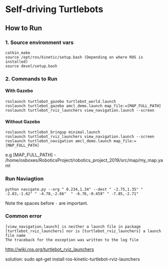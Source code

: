 # Self-driving Turtlebots
## How to Run
### 1. Source environment vars
```
catkin_make
source /opt/ros/kinetic/setup.bash (Depending on where ROS is installed)
source devel/setup.bash
```

### 2. Commands to Run
#### With Gazebo
```
roslaunch turtlebot_gazebo turtlebot_world.launch
roslaunch turtlebot_gazebo amcl_demo.launch map_file:=[MAP_FULL_PATH]
roslaunch turtlebot_rviz_launchers view_navigation.launch --screen
```


#### Without Gazebo
```
roslaunch turtlebot_bringup minimal.launch
roslaunch turtlebot_rviz_launchers view_navigation.launch --screen
roslaunch turtlebot_navigation amcl_demo.launch map_file:=[MAP_FULL_PATH] 
```
e.g [MAP_FULL_PATH] - /home/osboxes/RoboticsProject/robotics_project_2019/src/map/my_map.yaml

### Run Naviagtion
```
python navigate.py --org " 0.234,1.34" --dest " -2.75,1.35" " -2.83,-1.62" " -4.78,-2.66"  " -6.76,-0.459" " -7.85,-2.71"

```
Note the spaces before ```-``` are important. 
### Common error
```
[view_navigation.launch] is neither a launch file in package [turtlebot_rviz_launchers] nor is [turtlebot_rviz_launchers] a launch file name
The traceback for the exception was written to the log file
```

http://wiki.ros.org/turtlebot_rviz_launchers

solution: 
sudo apt-get install ros-kinetic-turtlebot-rviz-launchers 


